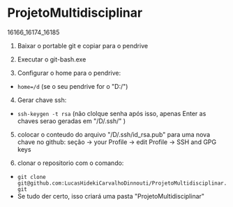 # ProjetoMultidisciplinar
16166_16174_16185

1. Baixar o portable git e copiar para o pendrive

2. Executar o git-bash.exe

3. Configurar o home para o pendrive: 
 * `home=/d`
(se o seu pendrive for o "D:/")

4. Gerar chave ssh: 
 * `ssh-keygen -t rsa`
(não clolque senha após isso, apenas Enter
 as chaves serao geradas em "/D/.ssh/" )

5. colocar o conteudo do arquivo "/D/.ssh/id_rsa.pub" para uma nova chave no github:
 seção -> your Profile -> edit Profile -> SSH and GPG keys

6. clonar o repositorio com o comando: 
 * `git clone git@github.com:LucasHidekiCarvalhoDinnouti/ProjetoMultidisciplinar.git`
 * Se tudo der certo, isso criará uma pasta "ProjetoMultidisciplinar"
